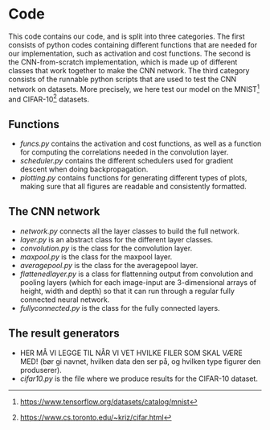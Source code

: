 # Code

This code contains our code, and is split into three categories. The first consists of python codes containing different functions that are needed for our implementation, such as activation and cost functions. The second is the CNN-from-scratch implementation, which is made up of different classes that work together to make the CNN network. The third category consists of the runnable python scripts that are used to test the CNN network on datasets. More precisely, we here test our model on the MNIST[^1] and CIFAR-10[^2] datasets.

## Functions
- *funcs.py* contains the activation and cost functions, as well as a function for computing the correlations needed in the convolution layer.
- *scheduler.py* contains the different schedulers used for gradient descent when doing backpropagation.
- *plotting.py* contains functions for generating different types of plots, making sure that all figures are readable and consistently formatted.

## The CNN network
- *network.py* connects all the layer classes to build the full network.
- *layer.py* is an abstract class for the different layer classes.
- *convolution.py* is the class for the convolution layer.
- *maxpool.py* is the class for the maxpool layer.
- *averagepool.py* is the class for the averagepool layer.
- *flattenedlayer.py* is a class for flattenning output from convolution and pooling layers (which for each image-input are 3-dimensional arrays of height, width and depth) so that it can run through a regular fully connected neural network.
- *fullyconnected.py* is the class for the fully connected layers.

## The result generators
- HER MÅ VI LEGGE TIL NÅR VI VET HVILKE FILER SOM SKAL VÆRE MED! (bør gi navnet, hvilken data den ser på, og hvilken type figurer den produserer).
- *cifar10.py* is the file where we produce results for the CIFAR-10 dataset.

[^1]: https://www.tensorflow.org/datasets/catalog/mnist
[^2]: https://www.cs.toronto.edu/~kriz/cifar.html
